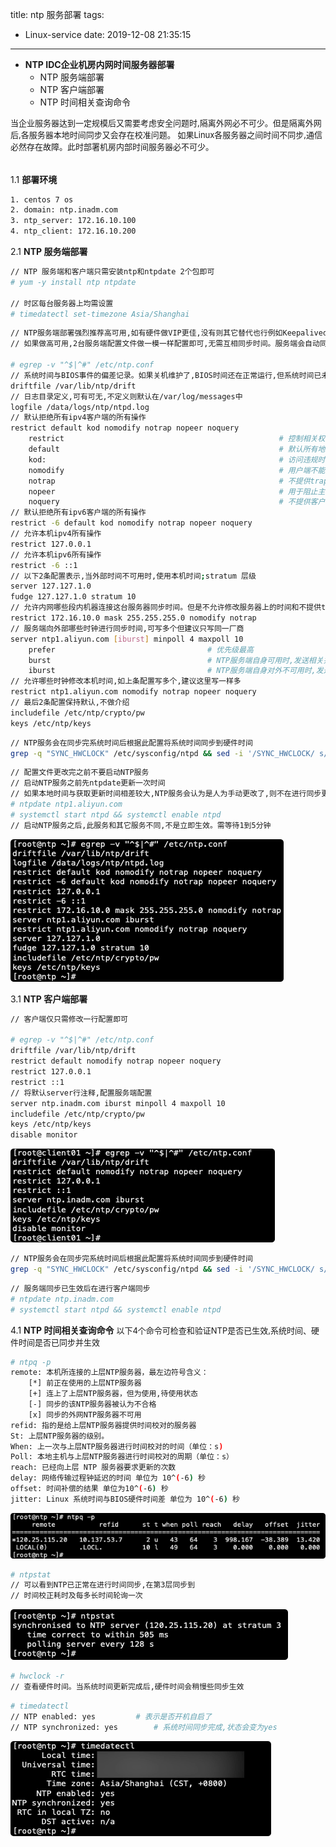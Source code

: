 title: ntp 服务部署
tags:
  - Linux-service
date: 2019-12-08 21:35:15
---
+ **NTP IDC企业机房内网时间服务器部署**
  - NTP 服务端部署
  - NTP 客户端部署
  - NTP 时间相关查询命令

<font size=2>当企业服务器达到一定规模后又需要考虑安全问题时,隔离外网必不可少。但是隔离外网后,各服务器本地时间同步又会存在校准问题。
  如果Linux各服务器之间时间不同步,通信必然存在故障。此时部署机房内部时间服务器必不可少。</font>

###### 
<!--more-->

1.1 **部署环境**
```bash 部署基础环境
1. centos 7 os
2. domain: ntp.inadm.com
3. ntp_server: 172.16.10.100
4. ntp_client: 172.16.10.200
```

2.1 **NTP 服务端部署**
```bash NTP 安装
// NTP 服务端和客户端只需安装ntp和ntpdate 2个包即可
# yum -y install ntp ntpdate

// 时区每台服务器上均需设置
# timedatectl set-timezone Asia/Shanghai
```

```bash NTP服务端部署
// NTP服务端部署强烈推荐高可用,如有硬件做VIP更佳,没有则其它替代也行例如Keepalived
// 如果做高可用,2台服务端配置文件做一模一样配置即可,无需互相同步时间。服务端会自动同步设定的外网时钟

# egrep -v "^$|^#" /etc/ntp.conf
// 系统时间与BIOS事件的偏差记录。如果关机维护了,BIOS时间还在正常运行,但系统时间已未运行,drift则是记录到关机后的最后一刻记录,开机后会根据此文件核对效验
driftfile /var/lib/ntp/drift
// 日志目录定义,可有可无,不定义则默认在/var/log/messages中
logfile	/data/logs/ntp/ntpd.log
// 默认拒绝所有ipv4客户端的所有操作
restrict default kod nomodify notrap nopeer noquery
    restrict                                                # 控制相关权限
    default                                                 # 默认所有地址
    kod:                                                    # 访问违规时发送KoD包 
    nomodify                                                # 用户端不能使用ntpq,ntpc修改时间服务器,但可以校验时间
    notrap                                                  # 不提供trap远端登陆: 拒绝为匹配的主机提供模式 6 控制消息陷阱服务。陷阱服务是 ntpdq 控制消息协议的子系统,用于远程事件日志记录程序
    nopeer                                                  # 用于阻止主机尝试与服务器对等,并允许欺诈性服务器控制时钟
    noquery                                                 # 不提供客户端的时间查询: 用户端不能使用ntpq,ntpc等命令来查询ntp服务器
// 默认拒绝所有ipv6客户端的所有操作
restrict -6 default kod nomodify notrap nopeer noquery
// 允许本机ipv4所有操作
restrict 127.0.0.1
// 允许本机ipv6所有操作
restrict -6 ::1
// 以下2条配置表示,当外部时间不可用时,使用本机时间;stratum 层级
server 127.127.1.0
fudge 127.127.1.0 stratum 10
// 允许内网哪些段内机器连接这台服务器同步时间。但是不允许修改服务器上的时间和不提供trap这个远程事件登入
restrict 172.16.10.0 mask 255.255.255.0 nomodify notrap
// 服务端向外部哪些时钟进行同步时间,可写多个但建议只写同一厂商
server ntp1.aliyun.com [iburst] minpoll 4 maxpoll 10
    prefer          					    # 优先级最高
    burst           					    # NTP服务端自身可用时,发送相关并发包检测
    iburst          					    # NTP服务端自身对外不可用时,发送相关并发包检测,达到快速同步效果
// 允许哪些时钟修改本机时间,如上条配置写多个,建议这里写一样多
restrict ntp1.aliyun.com nomodify notrap nopeer noquery
// 最后2条配置保持默认,不做介绍
includefile /etc/ntp/crypto/pw
keys /etc/ntp/keys
```

```bash 硬件时钟配置
// NTP服务会在同步完系统时间后根据此配置将系统时间同步到硬件时间
grep -q "SYNC_HWCLOCK" /etc/sysconfig/ntpd && sed -i '/SYNC_HWCLOCK/ s/.*/SYNC_HWCLOCK=yes/ /etc/sysconfig/ntpd' || echo "SYNC_HWCLOCK=yes" >> /etc/sysconfig/ntpd
```

```bash 启动NTP服务
// 配置文件更改完之前不要启动NTP服务
// 启动NTP服务之前先ntpdate更新一次时间
// 如果本地时间与获取更新时间相差较大,NTP服务会认为是人为手动更改了,则不在进行同步更新
# ntpdate ntp1.aliyun.com
# systemctl start ntpd && systemctl enable ntpd
// 启动NTP服务之后,此服务和其它服务不同,不是立即生效。需等待1到5分钟
```

![upload successful](/images/pasted-52.png)

3.1 **NTP 客户端部署**
```bash
// 客户端仅只需修改一行配置即可

# egrep -v "^$|^#" /etc/ntp.conf
driftfile /var/lib/ntp/drift
restrict default nomodify notrap nopeer noquery
restrict 127.0.0.1 
restrict ::1
// 将默认server行注释,配置服务端配置
server ntp.inadm.com iburst minpoll 4 maxpoll 10
includefile /etc/ntp/crypto/pw
keys /etc/ntp/keys
disable monitor
```
![upload successful](/images/pasted-56.png)

```bash 硬件时钟配置
// NTP服务会在同步完系统时间后根据此配置将系统时间同步到硬件时间
grep -q "SYNC_HWCLOCK" /etc/sysconfig/ntpd && sed -i '/SYNC_HWCLOCK/ s/.*/SYNC_HWCLOCK=yes/ /etc/sysconfig/ntpd' || echo "SYNC_HWCLOCK=yes" >> /etc/sysconfig/ntpd
```

```bash
// 服务端同步已生效后在进行客户端同步
# ntpdate ntp.inadm.com
# systemctl start ntpd && systemctl enable ntpd
```

4.1 **NTP 时间相关查询命令**
<font size=2>以下4个命令可检查和验证NTP是否已生效,系统时间、硬件时间是否已同步并生效</font>


```bash ntpq
# ntpq -p
remote: 本机所连接的上层NTP服务器，最左边符号含义：
    [*] 前正在使用的上层NTP服务器
    [+] 连上了上层NTP服务器，但为使用,待使用状态
    [-] 同步的该NTP服务器被认为不合格
    [x] 同步的外网NTP服务器不可用
refid: 指的是给上层NTP服务器提供时间校对的服务器
St: 上层NTP服务器的级别。
When: 上一次与上层NTP服务器进行时间校对的时间（单位：s)
Poll: 本地主机与上层NTP服务器进行时间校对的周期（单位：s）
reach: 已经向上层 NTP 服务器要求更新的次数 
delay: 网络传输过程钟延迟的时间 单位为 10^(-6) 秒 
offset: 时间补偿的结果 单位为10^(-6) 秒
jitter: Linux 系统时间与BIOS硬件时间差 单位为 10^(-6) 秒
```
![upload successful](/images/pasted-57.png)

```bash ntpstat 
# ntpstat 
// 可以看到NTP已正常在进行时间同步,在第3层同步到
// 时间校正耗时及每多长时间轮询一次
```
![upload successful](/images/pasted-58.png)

```bash hwclock
# hwclock -r
// 查看硬件时间。当系统时间更新完成后,硬件时间会稍慢些同步生效
```

```bash timedatectl
# timedatectl
// NTP enabled: yes			# 表示是否开机自启了
// NTP synchronized: yes		# 系统时间同步完成,状态会变为yes
```
![upload successful](/images/pasted-59.png)

###### 
